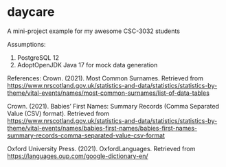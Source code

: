 # daycare
A mini-project example for my awesome CSC-3032 students

Assumptions:
1. PostgreSQL 12
2. AdoptOpenJDK Java 17 for mock data generation

References:
Crown. (2021). Most Common Surnames. Retrieved from https://www.nrscotland.gov.uk/statistics-and-data/statistics/statistics-by-theme/vital-events/names/most-common-surnames/list-of-data-tables

Crown. (2021). Babies’ First Names: Summary Records (Comma Separated Value (CSV) format). Retrieved from https://www.nrscotland.gov.uk/statistics-and-data/statistics/statistics-by-theme/vital-events/names/babies-first-names/babies-first-names-summary-records-comma-separated-value-csv-format

Oxford University Press. (2021). OxfordLanguages. Retrieved from https://languages.oup.com/google-dictionary-en/
